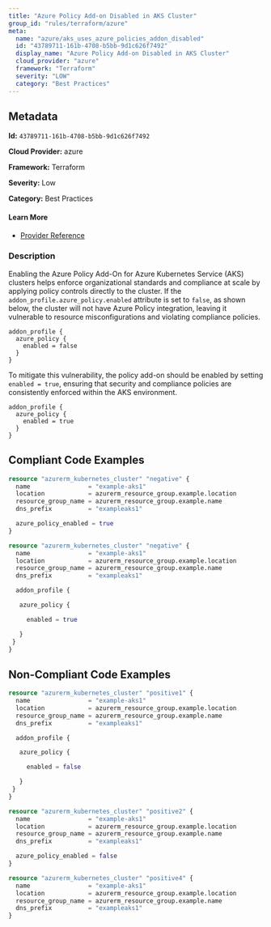 ```yaml
---
title: "Azure Policy Add-on Disabled in AKS Cluster"
group_id: "rules/terraform/azure"
meta:
  name: "azure/aks_uses_azure_policies_addon_disabled"
  id: "43789711-161b-4708-b5bb-9d1c626f7492"
  display_name: "Azure Policy Add-on Disabled in AKS Cluster"
  cloud_provider: "azure"
  framework: "Terraform"
  severity: "LOW"
  category: "Best Practices"
---
```

## Metadata

**Id:** `43789711-161b-4708-b5bb-9d1c626f7492`

**Cloud Provider:** azure

**Framework:** Terraform

**Severity:** Low

**Category:** Best Practices

#### Learn More

 - [Provider Reference](https://registry.terraform.io/providers/hashicorp/azurerm/latest/docs/resources/kubernetes_cluster#azure_policy)

### Description

 Enabling the Azure Policy Add-On for Azure Kubernetes Service (AKS) clusters helps enforce organizational standards and compliance at scale by applying policy controls directly to the cluster. If the `addon_profile.azure_policy.enabled` attribute is set to `false`, as shown below, the cluster will not have Azure Policy integration, leaving it vulnerable to resource misconfigurations and violating compliance policies.

```
addon_profile {
  azure_policy {
    enabled = false
  }
}
```

To mitigate this vulnerability, the policy add-on should be enabled by setting `enabled = true`, ensuring that security and compliance policies are consistently enforced within the AKS environment.

```
addon_profile {
  azure_policy {
    enabled = true
  }
}
```


## Compliant Code Examples
```terraform
resource "azurerm_kubernetes_cluster" "negative" {
  name                = "example-aks1"
  location            = azurerm_resource_group.example.location
  resource_group_name = azurerm_resource_group.example.name
  dns_prefix          = "exampleaks1"

  azure_policy_enabled = true
}

```

```terraform
resource "azurerm_kubernetes_cluster" "negative" {
  name                = "example-aks1"
  location            = azurerm_resource_group.example.location
  resource_group_name = azurerm_resource_group.example.name
  dns_prefix          = "exampleaks1"

  addon_profile {

   azure_policy {

     enabled = true

   }
 }
}


```
## Non-Compliant Code Examples
```terraform
resource "azurerm_kubernetes_cluster" "positive1" {
  name                = "example-aks1"
  location            = azurerm_resource_group.example.location
  resource_group_name = azurerm_resource_group.example.name
  dns_prefix          = "exampleaks1"

  addon_profile {

   azure_policy {

     enabled = false

   }
 }
}


```

```terraform
resource "azurerm_kubernetes_cluster" "positive2" {
  name                = "example-aks1"
  location            = azurerm_resource_group.example.location
  resource_group_name = azurerm_resource_group.example.name
  dns_prefix          = "exampleaks1"

  azure_policy_enabled = false
}

```

```terraform
resource "azurerm_kubernetes_cluster" "positive4" {
  name                = "example-aks1"
  location            = azurerm_resource_group.example.location
  resource_group_name = azurerm_resource_group.example.name
  dns_prefix          = "exampleaks1"
}

```